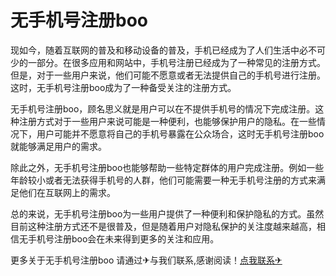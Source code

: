 # 无手机号注册boo

现如今，随着互联网的普及和移动设备的普及，手机已经成为了人们生活中必不可少的一部分。在很多应用和网站中，手机号注册已经成为了一种常见的注册方式。但是，对于一些用户来说，他们可能不愿意或者无法提供自己的手机号进行注册。这时，无手机号注册boo成为了一种备受关注的注册方式。

无手机号注册boo，顾名思义就是用户可以在不提供手机号的情况下完成注册。这种注册方式对于一些用户来说可能是一种便利，也能够保护用户的隐私。在一些情况下，用户可能并不愿意将自己的手机号暴露在公众场合，这时无手机号注册boo就能够满足用户的需求。

除此之外，无手机号注册boo也能够帮助一些特定群体的用户完成注册。例如一些年龄较小或者无法获得手机号的人群，他们可能需要一种无手机号注册的方式来满足他们在互联网上的需求。

总的来说，无手机号注册boo为一些用户提供了一种便利和保护隐私的方式。虽然目前这种注册方式还不是很普及，但是随着用户对隐私保护的关注度越来越高，相信无手机号注册boo会在未来得到更多的关注和应用。

更多关于无手机号注册boo 请通过✈与我们联系,感谢阅读！[点我联系✈](https://mail.G208.com)